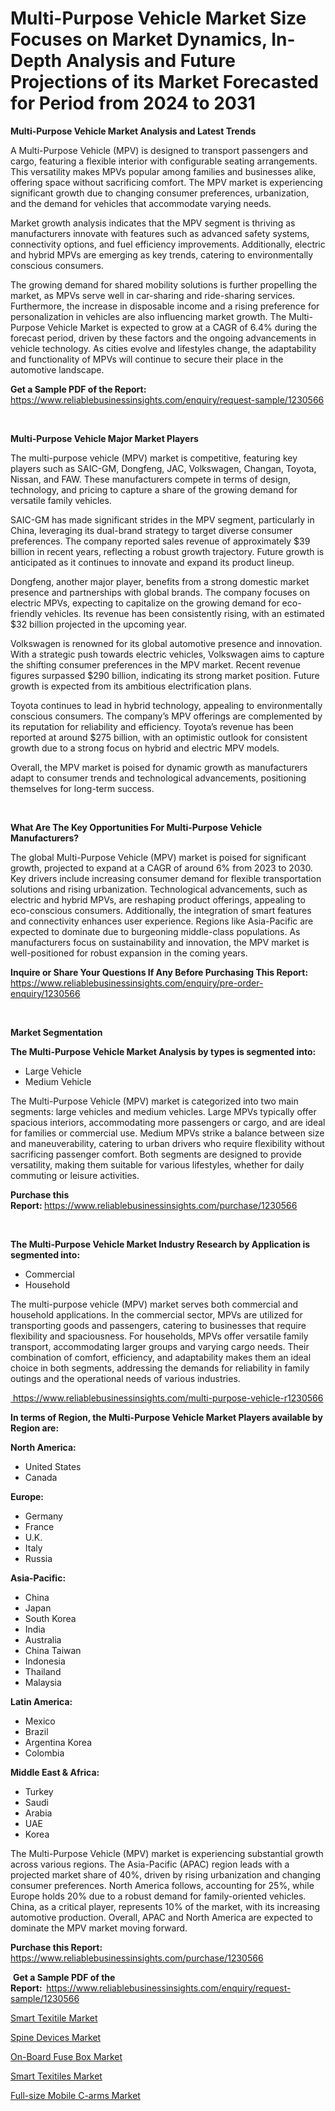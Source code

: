 <p><h1>Multi-Purpose Vehicle Market Size Focuses on Market Dynamics, In-Depth Analysis and Future Projections of its Market Forecasted for Period from 2024 to 2031</h1></p><p><strong>Multi-Purpose Vehicle Market Analysis and Latest Trends</strong></p>
<p><p>A Multi-Purpose Vehicle (MPV) is designed to transport passengers and cargo, featuring a flexible interior with configurable seating arrangements. This versatility makes MPVs popular among families and businesses alike, offering space without sacrificing comfort. The MPV market is experiencing significant growth due to changing consumer preferences, urbanization, and the demand for vehicles that accommodate varying needs. </p><p>Market growth analysis indicates that the MPV segment is thriving as manufacturers innovate with features such as advanced safety systems, connectivity options, and fuel efficiency improvements. Additionally, electric and hybrid MPVs are emerging as key trends, catering to environmentally conscious consumers. </p><p>The growing demand for shared mobility solutions is further propelling the market, as MPVs serve well in car-sharing and ride-sharing services. Furthermore, the increase in disposable income and a rising preference for personalization in vehicles are also influencing market growth. The Multi-Purpose Vehicle Market is expected to grow at a CAGR of 6.4% during the forecast period, driven by these factors and the ongoing advancements in vehicle technology. As cities evolve and lifestyles change, the adaptability and functionality of MPVs will continue to secure their place in the automotive landscape.</p></p>
<p><strong>Get a Sample PDF of the Report:&nbsp;</strong> <a href="https://www.reliablebusinessinsights.com/enquiry/request-sample/1230566?utm_campaign=97&utm_medium=2&utm_source=Github&utm_content=ia&utm_term=04112024&utm_id=multi-purpose-vehicle">https://www.reliablebusinessinsights.com/enquiry/request-sample/1230566</a></p>
<p>&nbsp;</p>
<p><strong>Multi-Purpose Vehicle Major Market Players</strong></p>
<p><p>The multi-purpose vehicle (MPV) market is competitive, featuring key players such as SAIC-GM, Dongfeng, JAC, Volkswagen, Changan, Toyota, Nissan, and FAW. These manufacturers compete in terms of design, technology, and pricing to capture a share of the growing demand for versatile family vehicles.</p><p>SAIC-GM has made significant strides in the MPV segment, particularly in China, leveraging its dual-brand strategy to target diverse consumer preferences. The company reported sales revenue of approximately $39 billion in recent years, reflecting a robust growth trajectory. Future growth is anticipated as it continues to innovate and expand its product lineup.</p><p>Dongfeng, another major player, benefits from a strong domestic market presence and partnerships with global brands. The company focuses on electric MPVs, expecting to capitalize on the growing demand for eco-friendly vehicles. Its revenue has been consistently rising, with an estimated $32 billion projected in the upcoming year.</p><p>Volkswagen is renowned for its global automotive presence and innovation. With a strategic push towards electric vehicles, Volkswagen aims to capture the shifting consumer preferences in the MPV market. Recent revenue figures surpassed $290 billion, indicating its strong market position. Future growth is expected from its ambitious electrification plans.</p><p>Toyota continues to lead in hybrid technology, appealing to environmentally conscious consumers. The company’s MPV offerings are complemented by its reputation for reliability and efficiency. Toyota’s revenue has been reported at around $275 billion, with an optimistic outlook for consistent growth due to a strong focus on hybrid and electric MPV models.</p><p>Overall, the MPV market is poised for dynamic growth as manufacturers adapt to consumer trends and technological advancements, positioning themselves for long-term success.</p></p>
<p>&nbsp;</p>
<p><strong>What Are The Key Opportunities For Multi-Purpose Vehicle Manufacturers?</strong></p>
<p><p>The global Multi-Purpose Vehicle (MPV) market is poised for significant growth, projected to expand at a CAGR of around 6% from 2023 to 2030. Key drivers include increasing consumer demand for flexible transportation solutions and rising urbanization. Technological advancements, such as electric and hybrid MPVs, are reshaping product offerings, appealing to eco-conscious consumers. Additionally, the integration of smart features and connectivity enhances user experience. Regions like Asia-Pacific are expected to dominate due to burgeoning middle-class populations. As manufacturers focus on sustainability and innovation, the MPV market is well-positioned for robust expansion in the coming years.</p></p>
<p><strong>Inquire or Share Your Questions If Any Before Purchasing This Report:</strong> <a href="https://www.reliablebusinessinsights.com/enquiry/pre-order-enquiry/1230566?utm_campaign=97&utm_medium=2&utm_source=Github&utm_content=ia&utm_term=04112024&utm_id=multi-purpose-vehicle">https://www.reliablebusinessinsights.com/enquiry/pre-order-enquiry/1230566</a></p>
<p>&nbsp;</p>
<p><strong>Market Segmentation</strong></p>
<p><strong>The Multi-Purpose Vehicle Market Analysis by types is segmented into:</strong></p>
<p><ul><li>Large Vehicle</li><li>Medium Vehicle</li></ul></p>
<p><p>The Multi-Purpose Vehicle (MPV) market is categorized into two main segments: large vehicles and medium vehicles. Large MPVs typically offer spacious interiors, accommodating more passengers or cargo, and are ideal for families or commercial use. Medium MPVs strike a balance between size and maneuverability, catering to urban drivers who require flexibility without sacrificing passenger comfort. Both segments are designed to provide versatility, making them suitable for various lifestyles, whether for daily commuting or leisure activities.</p></p>
<p><strong>Purchase this Report:&nbsp;</strong><a href="https://www.reliablebusinessinsights.com/purchase/1230566?utm_campaign=97&utm_medium=2&utm_source=Github&utm_content=ia&utm_term=04112024&utm_id=multi-purpose-vehicle">https://www.reliablebusinessinsights.com/purchase/1230566</a></p>
<p>&nbsp;</p>
<p><strong>The Multi-Purpose Vehicle Market Industry Research by Application is segmented into:</strong></p>
<p><ul><li>Commercial</li><li>Household</li></ul></p>
<p><p>The multi-purpose vehicle (MPV) market serves both commercial and household applications. In the commercial sector, MPVs are utilized for transporting goods and passengers, catering to businesses that require flexibility and spaciousness. For households, MPVs offer versatile family transport, accommodating larger groups and varying cargo needs. Their combination of comfort, efficiency, and adaptability makes them an ideal choice in both segments, addressing the demands for reliability in family outings and the operational needs of various industries.</p></p>
<p><a href="https://www.reliablebusinessinsights.com/multi-purpose-vehicle-r1230566?utm_campaign=97&utm_medium=2&utm_source=Github&utm_content=ia&utm_term=04112024&utm_id=multi-purpose-vehicle">&nbsp;https://www.reliablebusinessinsights.com/multi-purpose-vehicle-r1230566</a></p>
<p><strong>In terms of Region, the Multi-Purpose Vehicle Market Players available by Region are:</strong></p>
<p>
    <p> <strong> North America: </strong>
        <ul>
            <li>United States</li>
            <li>Canada</li>
        </ul>
        </p> 
    <p> <strong> Europe: </strong>
        <ul>
            <li>Germany</li>
            <li>France</li>
            <li>U.K.</li>
            <li>Italy</li>
            <li>Russia</li>
        </ul>
        </p> 
    <p> <strong> Asia-Pacific: </strong>
        <ul>
            <li>China</li>
            <li>Japan</li>
            <li>South Korea</li>
            <li>India</li>
            <li>Australia</li>
            <li>China Taiwan</li>
            <li>Indonesia</li>
            <li>Thailand</li>
            <li>Malaysia</li>
        </ul>
        </p> 
    <p> <strong> Latin America: </strong>
        <ul>
            <li>Mexico</li>
            <li>Brazil</li>
            <li>Argentina Korea</li>
            <li>Colombia</li>
        </ul>
        </p> 
    <p> <strong> Middle East & Africa: </strong>
        <ul>
            <li>Turkey</li>
            <li>Saudi</li>
            <li>Arabia</li>
            <li>UAE</li>
            <li>Korea</li>
        </ul>
    </p>
    </p>
<p><p>The Multi-Purpose Vehicle (MPV) market is experiencing substantial growth across various regions. The Asia-Pacific (APAC) region leads with a projected market share of 40%, driven by rising urbanization and changing consumer preferences. North America follows, accounting for 25%, while Europe holds 20% due to a robust demand for family-oriented vehicles. China, as a critical player, represents 10% of the market, with its increasing automotive production. Overall, APAC and North America are expected to dominate the MPV market moving forward.</p></p>
<p><strong>Purchase this Report: </strong><a href="https://www.reliablebusinessinsights.com/purchase/1230566?utm_campaign=97&utm_medium=2&utm_source=Github&utm_content=ia&utm_term=04112024&utm_id=multi-purpose-vehicle">https://www.reliablebusinessinsights.com/purchase/1230566</a></p>
<p>&nbsp;<strong>Get a Sample PDF of the Report:&nbsp;&nbsp;</strong><a href="https://www.reliablebusinessinsights.com/enquiry/request-sample/1230566?utm_campaign=97&utm_medium=2&utm_source=Github&utm_content=ia&utm_term=04112024&utm_id=multi-purpose-vehicle">https://www.reliablebusinessinsights.com/enquiry/request-sample/1230566</a></p>
<p><strong></strong></p>
<p><p><a href="https://www.linkedin.com/pulse/future-trends-global-smart-texitile-market-insights-analysis-bunof?utm_campaign=97&utm_medium=2&utm_source=Github&utm_content=ia&utm_term=04112024&utm_id=multi-purpose-vehicle">Smart Texitile Market</a></p><p><a href="https://issuu.com/reportprime-2/docs/spine-devices-market-size-2030.pptx_e90f43ad4352c0?utm_campaign=97&utm_medium=2&utm_source=Github&utm_content=ia&utm_term=04112024&utm_id=multi-purpose-vehicle">Spine Devices Market</a></p><p><a href="https://github.com/hegwervaemeruk/Market-Research-Report-List-1/blob/main/on-board-fuse-box-market.md?utm_campaign=97&utm_medium=2&utm_source=Github&utm_content=ia&utm_term=04112024&utm_id=multi-purpose-vehicle">On-Board Fuse Box Market</a></p><p><a href="https://www.linkedin.com/pulse/smart-texitiles-market-trends-detailed-study-its-segmentation-1ikme?utm_campaign=97&utm_medium=2&utm_source=Github&utm_content=ia&utm_term=04112024&utm_id=multi-purpose-vehicle">Smart Texitiles Market</a></p><p><a href="https://issuu.com/reportprime-2/docs/full-size-mobile-c-arms-market-size_eb32fbc2c7d9f6?utm_campaign=97&utm_medium=2&utm_source=Github&utm_content=ia&utm_term=04112024&utm_id=multi-purpose-vehicle">Full-size Mobile C-arms Market</a></p></p>
